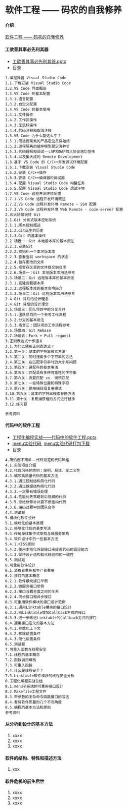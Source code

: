 # 软件工程 —— 码农的自我修养

#### 介绍
[软件工程 —— 码农的自我修养](ppt/软件工程-码农的自我修养.pptx)

#### 工欲善其事必先利其器

* [工欲善其事必先利其器.pptx](ppt/工欲善其事必先利其器.pptx)
* 目录
```
1.编程神器 Visual Studio Code
1.1.下载安装 Visual Studio Code
1.2.VS Code 界面概览
1.3.VS Code 的基本配置
1.3.1.语言配置
1.3.2.自定义配置
1.4.VS Code 的基本使用
1.4.1.文件操作
1.4.2.工作区操作
1.4.3.无鼠标操作
1.4.4.代码注释和取消注释
1.5.VS Code 为什么能这么牛？
1.5.1.简洁而聚焦的产品定位贯穿始终
1.5.2.进程隔离的插件模型是定海神针
1.5.3.代码理解和调试——LSP和DAP两大协议居功至伟
1.5.4.以及集大成的 Remote Development
1.6.基于 VS Code 的 C/C++开发调试环境配置
1.6.1.下载安装 Visual Studio Code
1.6.2.安装 C/C++插件
1.6.3.安装 C/C++编译器和调试器
1.6.4.配置 Visual Studio Code 构建任务
1.6.5.配置 Visual Studio Code 调试环境
1.7.VS Code 远程开发环境配置
1.7.1.VS Code 远程开发环境概述
1.7.2.VS Code 远程开发环境 Remote - SSH 配置
1.7.3.VS Code 远程开发环境 Web Remote - code-server 配置
2.五大场景玩转 Git
2.1.Git 分布式版本控制系统
2.1.1.版本控制概述
2.1.2.Git诞生的历史
2.1.3.Git 的基本操作
2.2.场景一：Git 本地版本库的基本用法
2.2.1.安装Git
2.2.2.初始化一个本地版本库
2.2.3.查看当前 workspace 的状态
2.2.4.暂存更改的文件
2.2.5.把暂存区里的文件提交到仓库
2.2.6.场景一：Git 本地版本库用法参考
2.3.场景二：Git 远程版本库的基本用法
2.3.1.克隆远程版本库
2.3.2.远程版本库的基本命令简介
2.3.3.场景二：Git 远程版本库用法参考
2.4.Git 背后的设计理念
2.4.Git 背后的设计理念
2.5.场景三：团队项目中的分叉合并
2.5.1.团队项目的一个参考工作流程
2.5.2.分支的基本用法
2.5.3.场景三：团队项目工作流程参考
2.6.场景四：Git Rebase
2.7.场景五：Fork + Pull request
3.正则表达式十步通关
3.1.为什么使用正则表达式？
3.2.第一关：基本的字符串搜索方法
3.3.第二关：同时搜索多个字符串的方法
3.4.第三关：在匹配字符串时的大小写问题
3.5.第四关：通配符的基本用法
3.6.第五关：匹配具有多种可能性的字符集
3.7.第六关：贪婪匹配 vs. 懒惰匹配
3.8.第七关：一些特殊位置和特殊字符
3.9.第八关：使用捕获组复用模式
3.10.第九关：基本的字符串搜索替换方法
3.11.第十关：复用捕获组的方式进行替换
3.12.练习题

参考资料
```
#### 代码中的软件工程

* [工程化编程实战——代码中的软件工程.pptx](ppt/工程化编程实战——代码中的软件工程.pptx)
* [menu实验代码](src), [menu实验代码打包下载](ppt/menu_code.zip)
* 目录
```
4.简约而不简单——代码规范和代码风格
4.1.实验项目介绍
4.2.代码风格的原则：简明、易读、无二义性
4.3.编写高质量代码的基本方法
4.3.1.通过控制结构简化代码
4.3.2.通过数据结构简化代码
4.3.3.一定要有错误处理
4.3.4.性能优先策略背后隐藏的代价
4.3.5.拒绝修修补补要不断重构代码
4.3.6.编码过程中的团队合作
4.4.测试题
5.模块化软件设计
5.1.模块化的基本原理
5.2.模块化代码的基本写法
5.3.传统单体集中式架构与微服务架构
5.4.软件设计中的一些基本方法
5.4.1.KISS原则
5.4.2.使用本地化外部接口来提高代码的适应能力
5.4.3.保持设计结构和代码结构的一致性
5.5.测试题
6.可重用软件设计
6.1.消费者重用和生产者重用
6.2.接口的基本概念
6.2.1.软件模块接口举例
6.2.2.微服务接口举例
6.2.3.接口与耦合度之间的关系
6.2.4.同步接口和异步接口
6.3.可重用软件模块的接口设计范例
6.3.1.通用Linktable模块的接口设计
6.3.2.给Linktable增加Callback方式的接口
6.3.3.进一步改进Linktable的Callback方式的接口
6.4.通用接口定义的基本方法
6.4.1.参数化上下文
6.4.2.移除前置条件
6.4.3.简化后置条件
6.5.测试题
7.可重入函数与线程安全
7.1.线程的基本概念
7.2.函数调用堆栈
7.3.可重入函数
7.4.什么是线程安全？
7.5.Linktable软件模块的线程安全分析
8.工程化编程实战总结
8.1.menu子系统的可重用接口设计
8.2.Makefile工程文件
8.3.带参数的复杂命令函数接口的写法
8.4.看待软件质量的几个不同角度
8.5.编程的基本方法和原则
参考资料
```
#### 从分析到设计的基本方法

1.  xxxx
2.  xxxx
3.  xxxx

#### 软件的结构、特性和描述方法

1.  xxx

#### 软件危机的前生后世

1.  xxxx
2.  xxxx
3.  xxxx


